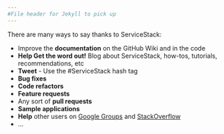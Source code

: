 ```yaml
---
#File header for Jekyll to pick up 
---
```

There are many ways to say thanks to ServiceStack:

- Improve the **documentation** on the GitHub Wiki and in the code
- **Help Get the word out!** Blog about ServiceStack, how-tos, tutorials, recommendations, etc
- **Tweet** - Use the #ServiceStack hash tag
- **Bug fixes**
- **Code refactors**
- **Feature requests**
- Any sort of **pull requests**
- **Sample applications**
- **Help** other users on [Google Groups](https://groups.google.com/forum/#!forum/servicestack) and [StackOverflow](http://stackoverflow.com/)
- ...